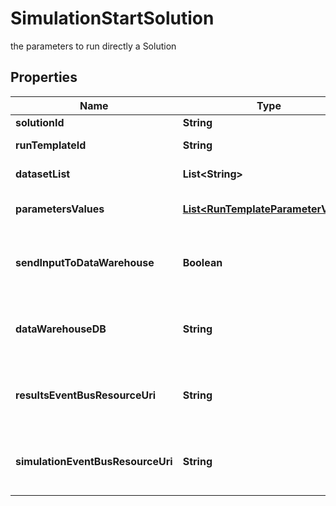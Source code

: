 

# SimulationStartSolution

the parameters to run directly a Solution

## Properties

Name | Type | Description | Notes
------------ | ------------- | ------------- | -------------
**solutionId** | **String** | the Solution Id |  [optional]
**runTemplateId** | **String** | the Solution Run Template id |  [optional]
**datasetList** | **List&lt;String&gt;** | the list of Dataset Id associated to this Analysis |  [optional]
**parametersValues** | [**List&lt;RunTemplateParameterValue&gt;**](RunTemplateParameterValue.md) | the list of Solution Run Template parameters values |  [optional]
**sendInputToDataWarehouse** | **Boolean** | whether or not the Dataset values and the input parameters values are send to the DataWarehouse prior to Simulation Run |  [optional]
**dataWarehouseDB** | **String** | the DataWarehouse database name to send data if sendInputToDataWarehouse is set |  [optional]
**resultsEventBusResourceUri** | **String** | the event bus which receive Workspace Simulation results messages. Message won&#39;t be send if this is not set |  [optional]
**simulationEventBusResourceUri** | **String** | the event bus which receive Workspace Simulation events messages. Message won&#39;t be send if this is not set |  [optional]



